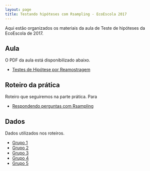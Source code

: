 ```yaml
---
layout: page
title: Testando hipóteses com Rsampling - EcoEscola 2017
---
```


<p class="message">
  Aqui estão organizados os materiais da aula de Teste de hipóteses da EcoEscola de 2017.
</p>

<h2>Aula</h2>
O PDF da aula está disponibilizado abaixo.

- [Testes de Hipótese por Reamostragem](https://mufernando.github.io/public/ecoescola/teste_hip.pdf)

<h2>Roteiro da prática</h2>
Roteiro que seguiremos na parte prática. Para 

<!-- - [Roteiro 0 - Introdução ao R](https://github.com/mufernando/bioestat/blob/master/2016_2/praticas/intro_R.R) -->
- [Respondendo perguntas com Rsampling](https://mufernando.github.io/public/ecoescola/exercicio.pdf)

<h2>Dados</h2>
Dados utilizados nos roteiros.

- [Grupo 1](https://mufernando.github.io/public/ecoescola/grupo1.csv)
- [Grupo 2](https://mufernando.github.io/public/ecoescola/grupo2.csv)
- [Grupo 3](https://mufernando.github.io/public/ecoescola/grupo3.csv)
- [Grupo 4](https://mufernando.github.io/public/ecoescola/grupo4.csv)
- [Grupo 5](https://mufernando.github.io/public/ecoescola/grupo5.csv)
